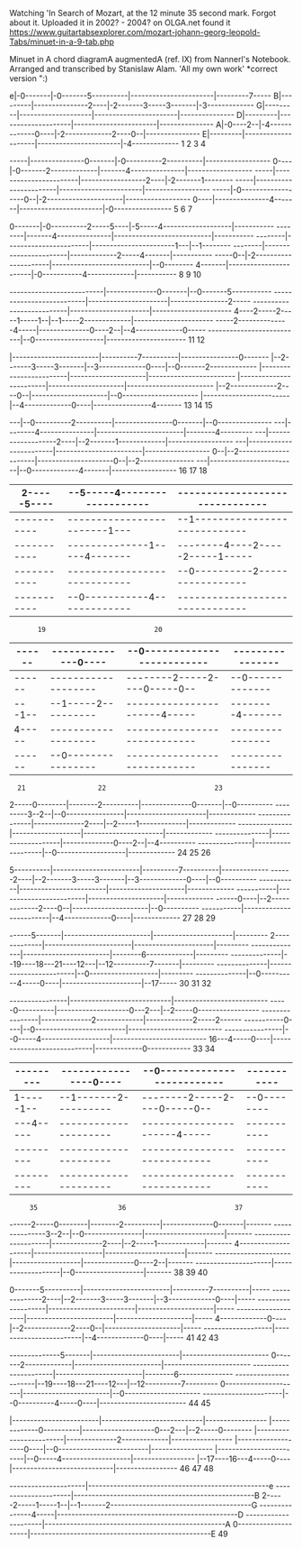 Watching 'In Search of Mozart, at the 12 minute 35 second mark. Forgot about it.
Uploaded it in 2002? - 2004? on OLGA.net
found it
https://www.guitartabsexplorer.com/mozart-johann-georg-leopold-Tabs/minuet-in-a-9-tab.php

Minuet in A chord diagramA augmentedA (ref. IX) from Nannerl's Notebook.
Arranged and transcribed by Stanislaw Alam. 'All my own work'
*correct
version ":)

e|-0-------|-0-------5----------|-----------------------|---------7-----
B|---------|---------------2----|-2-------3-----3-------|-3-------------
G|---------|--------------------|-----------------------|---------------
D|---------|--------------------|-----------------------|---------------
A|-0----2--|-4-------------0----|-2-------------2----0--|---------------
E|---------|--------------------|-----------------------|-4-------------
 1         2                    3                       4


-----|---------------0-------|-0----------2----------|------------------
0----|-0-------2-------------|-------4---------------|------------------
-----|-----------------------|------------------2----|-2-------1--------
-----|-----------------------|-----------------------|------------------
-----|-0------------------0--|-2---------------------|------------------
0----|---------------4-------|-----------------------|-0----------------
     5                       6                       7


0-------|-0----------2-----5----|-5-----4-------------------|-----------
--------|-------4---------------|---------------------------|-----------
--------|-----------------------|-----------------------1---|--1--------
--------|-----------------------|-------------2-----4-------|-----------
-----0--|-2---------------------|---------------------------|--0--------
4-------|-----------------------|-0-----------4-------------|-----------
        8                       9                           10


--------------------------|--------------0-------|--0-------5-----------
--------------------------|----------------------|----------------2-----
--------------------------|----------------------|----------------------
4----2-----2-----1-----1--|--1-----2-------------|----------------------
-----2--------------4-----|--------------0----2--|--4-------------0-----
--------------------------|--0-------------------|----------------------
                          11                     12


|------------------------|----------7----------|----------------0-------
|--2-------3-----3-------|--3-------------0----|--0-------2-------------
|------------------------|---------------------|------------------------
|------------------------|---------------------|------------------------
|--2-------------2----0--|---------------------|--0---------------------
|------------------------|--4-------------0----|----------------4-------
13                       14                    15


---|--0----------2----------|----------------0-------|--0---------------
---|--------4---------------|------------------------|--------4---------
---|-------------------2----|--2-------1-------------|------------------
---|------------------------|------------------------|------------------
0--|--2---------------------|---------------------0--|--2---------------
---|------------------------|--0-------------4-------|------------------
   16                       17                       18


2-----5----|--5-----4-------------------|-------------------------------
-----------|----------------------------|-------------------------------
-----------|------------------------1---|--1----------------------------
-----------|--------------1-----4-------|--------4----2-----2-----1-----
-----------|----------------------------|--0----------2-----------------
-----------|--0-----------4-------------|-------------------------------
           19                           20


------|--------------0----|--0-------------------------|----------------
------|-------------------|----------------------------|----------------
------|-------------------|--------2-----2----0-----0--|--0-------------
---1--|--1-----2----------|----------------------4-----|--------4-------
4-----|-------------------|----------------------------|----------------
------|--0----------------|----------------------------|----------------
      21                  22                           23


2-----0--------|--------2----------|--------------0-------|--0----------
---------3--2--|--0----------------|----------------------|-------------
---------------|--------------2----|--2-----1-------------|-------------
---------------|-------------------|----------------------|-------------
---------------|-------------------|--------------0----2--|--4----------
---------------|-------------------|--0-------------------|-------------
               24                  25                     26


5----------|------------------------|----------7----------|-------------
------2----|--2-------3-----3-------|--3-------------0----|--0----------
-----------|------------------------|---------------------|-------------
-----------|------------------------|---------------------|-------------
------0----|--2-------------2----0--|---------------------|--0----------
-----------|------------------------|--4-------------0----|-------------
           27                       28                    29


------5-------|------------------------|----------------------|---------
2-------------|------------------------|----------------------|---------
--------------|------------------------|--------6-------------|---------
--------------|--19----18---21----12---|--12----------7-------|---------
--------------|------------------------|--0-------------------|---------
--------------|--0----------4-----0----|----------------------|--17-----
              30                       31                     32


----------------|----------------------------|--------------------------
-----0----------|--------------------0---2---|--2-----0-----------------
----------------|--------------2-------------|-------------2-----2------
-----------0----|--0-------------------------|--------------------------
----------------|--0-----4-------------------|--------------------------
16---4-----0----|----------------------------|-------------0------------
                33                           34


---------|----------------0----|--0-------------------------|-----------
---------|---------------------|----------------------------|-----------
1-----1--|--1-------2----------|--------2-----2----0-----0--|--0--------
---4-----|---------------------|----------------------4-----|-----------
---------|---------------------|----------------------------|-----------
---------|---------------------|----------------------------|-----------
         35                    36                           37


------2-----0--------|--------2----------|--------------0-------|-------
---------------3--2--|--0----------------|----------------------|-------
---------------------|--------------2----|--2-----1-------------|-------
4--------------------|-------------------|----------------------|-------
---------------------|-------------------|--------------0----2--|-------
---------------------|-------------------|--0-------------------|-------
                     38                  39                     40


0-------5----------|------------------------|----------7----------|-----
--------------2----|--2-------3-----3-------|--3-------------0----|-----
-------------------|------------------------|---------------------|-----
-------------------|------------------------|---------------------|-----
4-------------0----|--2-------------2----0--|---------------------|-----
-------------------|------------------------|--4-------------0----|-----
                   41                       42                    43


--------------5-------|------------------------|------------------------
0-------2-------------|------------------------|------------------------
----------------------|------------------------|--------6---------------
----------------------|--19----18---21----12---|--12----------7---------
0---------------------|------------------------|--0---------------------
----------------------|--0----------4-----0----|------------------------
                      44                       45


|------------------------|----------------------------|-----------------
|-------------0----------|--------------------0---2---|--2-----0--------
|------------------------|--------------2-------------|-----------------
|-------------------0----|--0-------------------------|-----------------
|------------------------|--0-----4-------------------|-----------------
|--17----16---4-----0----|----------------------------|-----------------
46                       47                           48


---------------------|--------------------------------------------------e
---------------------|--------------------------------------------------B
2-----2-----1-----1--|--1-------2---------------------------------------G
---------------4-----|--------------------------------------------------D
---------------------|--------------------------------------------------A
0--------------------|--------------------------------------------------E
                     49